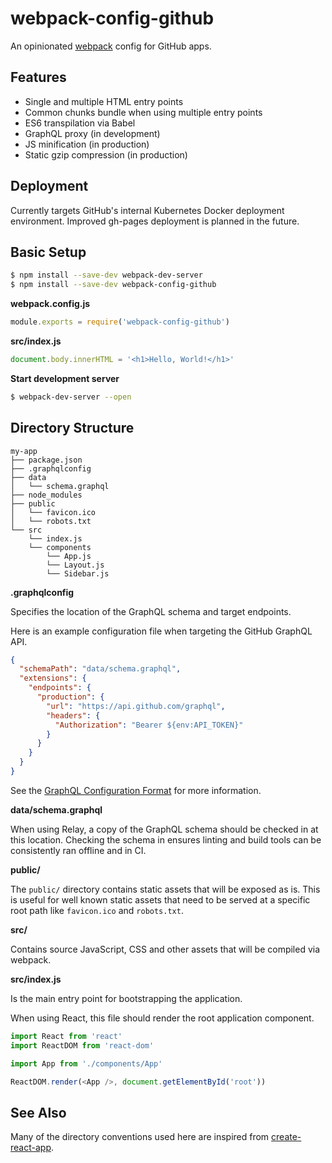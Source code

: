 # webpack-config-github

An opinionated [webpack](https://webpack.js.org/) config for GitHub apps.

## Features

* Single and multiple HTML entry points
* Common chunks bundle when using multiple entry points
* ES6 transpilation via Babel
* GraphQL proxy (in development)
* JS minification (in production)
* Static gzip compression (in production)

## Deployment

Currently targets GitHub's internal Kubernetes Docker deployment environment. Improved gh-pages deployment is planned in
the future.

## Basic Setup

```sh
$ npm install --save-dev webpack-dev-server
$ npm install --save-dev webpack-config-github
```

**webpack.config.js**

```js
module.exports = require('webpack-config-github')
```

**src/index.js**

```js
document.body.innerHTML = '<h1>Hello, World!</h1>'
```

**Start development server**

```sh
$ webpack-dev-server --open
```

## Directory Structure

```
my-app
├── package.json
├── .graphqlconfig
├── data
│   └── schema.graphql
├── node_modules
├── public
│   └── favicon.ico
│   └── robots.txt
└── src
    └── index.js
    └── components
        └── App.js
        └── Layout.js
        └── Sidebar.js
```

**.graphqlconfig**

Specifies the location of the GraphQL schema and target endpoints.

Here is an example configuration file when targeting the GitHub GraphQL API.

```json
{
  "schemaPath": "data/schema.graphql",
  "extensions": {
    "endpoints": {
      "production": {
        "url": "https://api.github.com/graphql",
        "headers": {
          "Authorization": "Bearer ${env:API_TOKEN}"
        }
      }
    }
  }
}
```

See the [GraphQL Configuration Format](https://github.com/graphcool/graphql-config/blob/master/specification.md) for
more information.

**data/schema.graphql**

When using Relay, a copy of the GraphQL schema should be checked in at this location. Checking the schema in ensures
linting and build tools can be consistently ran offline and in CI.

**public/**

The `public/` directory contains static assets that will be exposed as is. This is useful for well known static assets
that need to be served at a specific root path like `favicon.ico` and `robots.txt`.

**src/**

Contains source JavaScript, CSS and other assets that will be compiled via webpack.

**src/index.js**

Is the main entry point for bootstrapping the application.

When using React, this file should render the root application component.

```js
import React from 'react'
import ReactDOM from 'react-dom'

import App from './components/App'

ReactDOM.render(<App />, document.getElementById('root'))
```

## See Also

Many of the directory conventions used here are inspired from
[create-react-app](https://github.com/facebookincubator/create-react-app).
